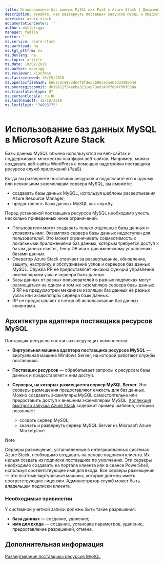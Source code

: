 ```yaml
---
title: Использование баз данных MySQL как PaaS в Azure Stack | Документация Майкрософт
description: Узнайте, как развернуть поставщик ресурсов MySQL и предоставить базы данных MySQL как услугу в Azure Stack.
services: azure-stack
documentationCenter: ''
author: mattbriggs
manager: femila
editor: ''
ms.service: azure-stack
ms.workload: na
ms.tgt_pltfrm: na
ms.devlang: na
ms.topic: article
ms.date: 10/02/2019
ms.author: mabrigg
ms.reviewer: xiaofmao
ms.lastreviewed: 10/25/2018
ms.openlocfilehash: b66a72ce872d64f8fde3cb80ced5e6ad33d80b4d
ms.sourcegitcommit: d619612f54eeba3231ed73ed149ff894f9bf838a
ms.translationtype: HT
ms.contentlocale: ru-RU
ms.lasthandoff: 12/10/2019
ms.locfileid: "74993775"
---
```

# <a name="use-mysql-databases-on-microsoft-azure-stack"></a>Использование баз данных MySQL в Microsoft Azure Stack

Базы данных MySQL обычно используются на веб-сайтах и поддерживают множество платформ веб-сайтов. Например, можно создавать веб-сайты WordPress с помощью надстройки поставщика ресурсов служб приложений (PaaS).

Когда вы развернете поставщик ресурсов и подключите его к одному или нескольким экземплярам сервера MySQL, вы сможете:

* создавать базы данных MySQL, используя шаблоны развертывания Azure Resource Manager;
* предоставлять базы данных MySQL как службу.  

Перед установкой поставщика ресурсов MySQL необходимо учесть несколько приведенных ниже ограничений.

- Пользователи могут создавать только отдельные базы данных и управлять ими. Экземпляр сервера базы данных недоступен для пользователей. Это может ограничивать совместимость с локальными приложениями баз данных, которым требуется доступ к базам данных master, Temp DB или к динамическому управлению базами данных.
- Оператор Azure Stack отвечает за развертывание, обновление, защиту, настройку и обслуживание узлов и серверов баз данных MySQL. Служба RP не предоставляет никаких функций управления экземплярами узла и сервера базы данных. 
- Базы данных от разных пользователей в разных подписках могут размещаться на одном и том же экземпляре сервера базы данных. В RP не предусмотрен механизм изоляции баз данных на разных узлах или экземплярах сервера базы данных.
- RP не предоставляет отчетов об использовании баз данных клиентами.

## <a name="mysql-resource-provider-adapter-architecture"></a>Архитектура адаптера поставщика ресурсов MySQL

Поставщик ресурсов состоит из следующих компонентов.

* **Виртуальная машина адаптера поставщика ресурсов MySQL** — виртуальная машина Windows Server, на которой работают службы поставщика.
* **Поставщик ресурсов** — обрабатывает запросы к ресурсам базы данных и предоставляет к ним доступ.
* **Серверы, на которых размещается сервер MySQL Server**. Эти серверы размещения предоставляют емкость для баз данных. Можно создавать экземпляры MySQL самостоятельно или предоставить доступ к внешним экземплярам MySQL. [Коллекция быстрого запуска Azure Stack](https://github.com/Azure/AzureStack-QuickStart-Templates/tree/master/mysql-standalone-server-windows) содержит пример шаблона, который позволяет:

  * создать сервер MySQL;
  * скачать и развернуть сервер MySQL Server из Microsoft Azure Marketplace.

> [!NOTE]
> Серверы размещения, установленные в интегрированных системах Azure Stack, необходимо создавать на основе подписки клиента. Их нельзя создать из подписки поставщика по умолчанию. Эти серверы необходимо создавать на портале клиента или в сеансе PowerShell, используя соответствующее имя для входа. Все серверы размещения — это платные виртуальные машины, которые должны иметь соответствующие лицензии. Администратор служб может быть владельцем подписки клиента.

### <a name="required-privileges"></a>Необходимые привилегии

У системной учетной записи должны быть такие разрешения:

* **база данных** — создание, удаление;
* **имя для входа** — создание, установка параметров, удаление, предоставление разрешений, отмена.  

## <a name="next-steps"></a>Дополнительная информация

[Развертывание поставщика ресурсов MySQL](azure-stack-mysql-resource-provider-deploy.md)
